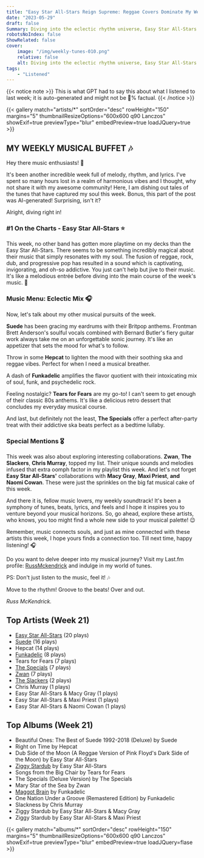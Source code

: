 ```yaml
---
title: "Easy Star All-Stars Reign Supreme: Reggae Covers Dominate My Weekly Playlist"
date: "2023-05-29"
draft: false
Summary: Diving into the eclectic rhythm universe, Easy Star All-Stars dominated my soundtrack with their unique reggae/dub spin on classic albums, becoming my most played artist this week.
robotsNoIndex: false
ShowRelated: false
cover:
    image: "/img/weekly-tunes-010.png"
    relative: false
    alt: Diving into the eclectic rhythm universe, Easy Star All-Stars dominated my soundtrack with their unique reggae/dub spin on classic albums, becoming my most played artist this week.
tags:
    - "Listened"
---
```


{{< notice note >}}
This is what GPT had to say this about what I listened to last week; it is auto-generated and might not be 💯% factual.
{{< /notice >}}

{{< gallery match="artists/*" sortOrder="desc" rowHeight="150" margins="5" thumbnailResizeOptions="600x600 q90 Lanczos" showExif=true previewType="blur" embedPreview=true loadJQuery=true >}}

## MY WEEKLY MUSICAL BUFFET 🎶

Hey there music enthusiasts! 👋

It's been another incredible week full of melody, rhythm, and lyrics. I've spent so many hours lost in a realm of harmonious vibes and I thought, why not share it with my awesome community! Here, I am dishing out tales of the tunes that have captured my soul this week. Bonus, this part of the post was AI-generated! Surprising, isn't it? 

Alright, diving right in! 

### #1 On the Charts - Easy Star All-Stars ⭐

This week, no other band has gotten more playtime on my decks than the Easy Star All-Stars. There seems to be something incredibly magical about their music that simply resonates with my soul. The fusion of reggae, rock, dub, and progressive pop has resulted in a sound which is captivating, invigorating, and oh-so addictive. You just can't help but jive to their music. It's like a melodious entrée before diving into the main course of the week's music. 🎵 

### Music Menu: Eclectic Mix 🎧

Now, let's talk about my other musical pursuits of the week. 

**Suede** has been gracing my eardrums with their Britpop anthems. Frontman Brett Anderson's soulful vocals combined with Bernard Butler's fiery guitar work always take me on an unforgettable sonic journey. It's like an appetizer that sets the mood for what's to follow. 

Throw in some **Hepcat** to lighten the mood with their soothing ska and reggae vibes. Perfect for when I need a musical breather. 

A dash of **Funkadelic** amplifies the flavor quotient with their intoxicating mix of soul, funk, and psychedelic rock. 

Feeling nostalgic? **Tears for Fears** are my go-to! I can't seem to get enough of their classic 80s anthems. It's like a delicious retro dessert that concludes my everyday musical course. 

And last, but definitely not the least, **The Specials** offer a perfect after-party treat with their addictive ska beats perfect as a bedtime lullaby.

### Special Mentions 🎖

This week was also about exploring interesting collaborations. **Zwan**, **The Slackers**, **Chris Murray**, topped my list. Their unique sounds and melodies infused that extra oomph factor in my playlist this week. And let's not forget **Easy Star All-Stars'** collaborations with **Macy Gray**, **Maxi Priest**, **and Naomi Cowan**. These were just the sprinkles on the big fat musical cake of this week. 

And there it is, fellow music lovers, my weekly soundtrack! It's been a symphony of tunes, beats, lyrics, and feels and I hope it inspires you to venture beyond your musical horizons. So, go ahead, explore these artists, who knows, you too might find a whole new side to your musical palette! 😉

Remember, music connects souls, and just as mine connected with these artists this week, I hope yours finds a connection too. Till next time, happy listening! 🎧

Do you want to delve deeper into my musical journey? Visit my Last.fm profile: [RussMckendrick](https://www.last.fm/user/RussMckendrick) and indulge in my world of tunes. 

PS: Don't just listen to the music, feel it! 🎶

Move to the rhythm! Groove to the beats! Over and out. 

_Russ McKendrick._

## Top Artists (Week 21)

- [Easy Star All-Stars](https://www.russ.fm/artist/easy-star-all-stars/) (20 plays)
- [Suede](https://www.russ.fm/artist/suede/) (16 plays)
- Hepcat (14 plays)
- [Funkadelic](https://www.russ.fm/artist/funkadelic/) (8 plays)
- Tears for Fears (7 plays)
- [The Specials](https://www.russ.fm/artist/the-specials/) (7 plays)
- [Zwan](https://www.russ.fm/artist/zwan/) (7 plays)
- [The Slackers](https://www.russ.fm/artist/the-slackers/) (2 plays)
- Chris Murray (1 plays)
- Easy Star All-Stars & Macy Gray (1 plays)
- Easy Star All-Stars & Maxi Priest (1 plays)
- Easy Star All-Stars & Naomi Cowan (1 plays)


## Top Albums (Week 21)

- Beautiful Ones: The Best of Suede 1992-2018 (Deluxe) by Suede
- Right on Time by Hepcat
- Dub Side of the Moon (A Reggae Version of Pink Floyd's Dark Side of the Moon) by Easy Star All-Stars
- [Ziggy Stardub](https://www.russ.fm/albums/ziggy-stardub-26844965/) by Easy Star All-Stars
- Songs from the Big Chair by Tears for Fears
- The Specials (Deluxe Version) by The Specials
- Mary Star of the Sea by Zwan
- [Maggot Brain](https://www.russ.fm/albums/maggot-brain-602546/) by Funkadelic
- One Nation Under a Groove (Remastered Edition) by Funkadelic
- Slackness by Chris Murray
- Ziggy Stardub by Easy Star All-Stars & Macy Gray
- Ziggy Stardub by Easy Star All-Stars & Maxi Priest


{{< gallery match="albums/*" sortOrder="desc" rowHeight="150" margins="5" thumbnailResizeOptions="600x600 q90 Lanczos" showExif=true previewType="blur" embedPreview=true loadJQuery=flase >}}